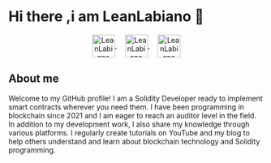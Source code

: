 # Hi there ,i am LeanLabiano 👋

<p align="center">  
	<a href="https://www.youtube.com/@leanlabiano">
	  <img align="center" alt="LeanLabiano Youtube" width="45px" src="https://raw.githubusercontent.com/peterthehan/peterthehan/master/assets/youtube.svg" /> 
	</a>&nbsp;&nbsp;&nbsp;
  <a href="https://twitter.com/leanlabiano"> 
    <img align="center" alt="LeanLabiano twitter | Twitter" width="45px" src="https://raw.githubusercontent.com/peterthehan/peterthehan/master/assets/twitter.svg"/>
  </a> &nbsp;&nbsp;&nbsp;
  <a href="https://www.linkedin.com/in/leanlabiano/"> 
    <img align="center" alt="LeanLabiano LinkedIn" width="45px" 		   src="https://raw.githubusercontent.com/peterthehan/peterthehan/master/assets/linkedin.svg" />
  </a> 
</p>

## About me
Welcome to my GitHub profile! I am a Solidity Developer ready to implement smart contracts wherever you need them. I have been programming in blockchain since 2021 and I am eager to reach an auditor level in the field.
In addition to my development work, I also share my knowledge through various platforms. I regularly create tutorials on YouTube and my blog to help others understand and learn about blockchain technology and  Solidity programming.

<!--
**LeandroCDN/LeandroCDN** is a ✨ _special_ ✨ repository because its `README.md` (this file) appears on your GitHub profile.

Here are some ideas to get you started:

- 🔭 I’m currently working on ...
- 🌱 I’m currently learning ...
- 👯 I’m looking to collaborate on ...
- 🤔 I’m looking for help with ...
- 💬 Ask me about ...
- 📫 How to reach me: ...
- 😄 Pronouns: ...
- ⚡ Fun fact: ...
-->
